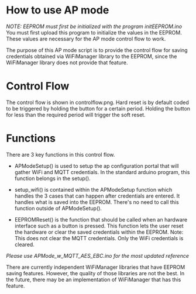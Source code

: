 How to use AP mode
=====

*NOTE: EEPROM must first be initialized with the program initEEPROM.ino* You must 
first upload this program to initialize the values in the EEPROM. These values are
necessary for the AP mode control flow to work.

The purpose of this AP mode script is to provide the control flow for saving
credentials obtained via WiFiManager library to the EEPROM, since the WiFiManager
library does not provide that feature.

# Control Flow
The control flow is shown in controlflow.png. Hard reset is by default coded to
be triggered by holding the button for a certain period. Holding the button for
less than the required period will trigger the soft reset.

# Functions
There are 3 key functions in this control flow.

* APModeSetup() is used to setup the ap configuration portal that will
gather WiFi and MQTT credentials. In the standard arduino program, this 
function belongs in the setup().

* setup_wifi() is contained within the APModeSetup function which handles
the 3 cases that can happen after credentials are entered. It handles
what is saved into the EEPROM. There's no need to call this function outside
of APModeSetup().

* EEPROMReset() is the function that should be called when an hardware interface
such as a button is pressed. This function lets the user reset the hardware
or clear the saved credentials within the EEPROM. Note: This does not clear
the MQTT credentials. Only the WiFi credentials is cleared.

*Please use APMode_w_MQTT_AES_EBC.ino for the most updated reference*

There are currently independent WiFiManager libraries that have EEPROM
saving features. However, the quality of those libraries are not the best.
In the future, there may be an implementation of WiFiManager that has this feature.

